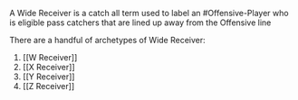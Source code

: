 A Wide Receiver is a catch all term used to label an #Offensive-Player who is eligible pass catchers that are lined up away from the Offensive line


There are a handful of archetypes of Wide Receiver:

1. [[W Receiver]]
2. [[X Receiver]]
3. [[Y Receiver]]
4. [[Z Receiver]]
